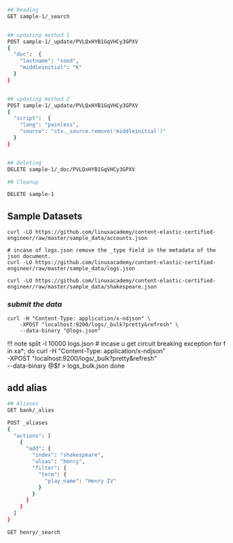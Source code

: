```sh
## Reading
GET sample-1/_search


## updating method 1
POST sample-1/_update/PVLQxHYB1GqVHCy3GPXV
{
  "doc":  {
    "lastname": "sood",
    "middleinitial": "K"
  }
}


## updating method 2
POST sample-1/_update/PVLQxHYB1GqVHCy3GPXV
{
  "script":  {
    "lang": "painless",
    "source": "ctx._source.remove('middleinitial')"
  }
}


## Deleting
DELETE sample-1/_doc/PVLQxHYB1GqVHCy3GPXV

## Cleanup

DELETE sample-1
```

## Sample Datasets

```
curl -LO https://github.com/linuxacademy/content-elastic-certified-engineer/raw/master/sample_data/accounts.json

# incase of logs.json remove the _type field in the metadata of the json document.
curl -LO https://github.com/linuxacademy/content-elastic-certified-engineer/raw/master/sample_data/logs.json

curl -LO https://github.com/linuxacademy/content-elastic-certified-engineer/raw/master/sample_data/shakespeare.json
```

### *submit the data*
```
curl -H "Content-Type: application/x-ndjson" \
    -XPOST "localhost:9200/logs/_bulk?pretty&refresh" \
    --data-binary "@logs.json"
```
!!! note
    split  -l 10000 logs.json # incase u get circuit breaking exception
    for f in xa*; do
    curl -H "Content-Type: application/x-ndjson" \
        -XPOST "localhost:9200/logs/_bulk?pretty&refresh" \
        --data-binary @$f > logs_bulk.json
    done


## add alias
```sh
## Aliases
GET bank/_alias

POST _aliases
{
  "actions": [
    {
      "add": {
        "index": "shakespeare",
        "alias": "henry",
        "filter": {
          "term": {
            "play_name": "Henry IV"
          }
        }
      }
    }
  ]
}

GET henry/_search
```